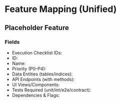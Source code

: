 # Feature Mapping (Unified)

## Placeholder Feature

### Fields
- Execution Checklist IDs:
- ID:
- Name:
- Priority (P0–P4):
- Data Entities (tables/indices):
- API Endpoints (with methods):
- UI Views/Components:
- Tests Required (unit/int/e2e/contract):
- Dependencies & Flags:
